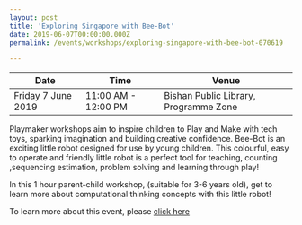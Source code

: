 ```yaml
---
layout: post
title: 'Exploring Singapore with Bee-Bot'
date: 2019-06-07T00:00:00.000Z
permalink: /events/workshops/exploring-singapore-with-bee-bot-070619

---
```



| Date | Time | Venue |
|--------|---|---|
| Friday 7 June 2019 | 11:00 AM - 12:00 PM | Bishan Public Library, Programme Zone |

Playmaker workshops aim to inspire children to Play and Make with tech toys, sparking imagination and building creative confidence. Bee-Bot is an exciting little robot designed for use by young children. This colourful, easy to operate and friendly little robot is a perfect tool for teaching, counting ,sequencing estimation, problem solving and learning through play!

In this 1 hour parent-child workshop, (suitable for 3-6 years old), get to learn more about computational thinking concepts with this little robot!

To learn more about this event, please <a href="https://www.nlb.gov.sg/golibrary2/e/playmaker-learning-with-tech-toys-for-kids-19244688" target="_blank">click here</a>
